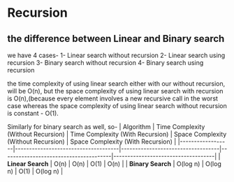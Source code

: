 # Recursion 

## the difference between Linear and Binary search

we have 4 cases- 
1- Linear search without recursion
2- Linear search using recursion
3- Binary search without recursion
4- Binary search using recursion


the time complexity of using linear search either with our without recursion, will be 
O(n), but the space complexity of using linear search with recursion is O(n),(because every element involves a new recursive call in the worst case whereas the space complexity of using linear search without recursion is constant - O(1).

Similarly for binary search as well, so- 
| Algorithm       | Time Complexity (Without Recursion) | Time Complexity (With Recursion) | Space Complexity (Without Recursion) | Space Complexity (With Recursion) |
|------------------|-------------------------------------|-----------------------------------|---------------------------------------|------------------------------------|
| **Linear Search** | O(n)                               | O(n)                              | O(1)                                  | O(n)                              |
| **Binary Search** | O(log n)                           | O(log n)                          | O(1)                                  | O(log n)                          |
